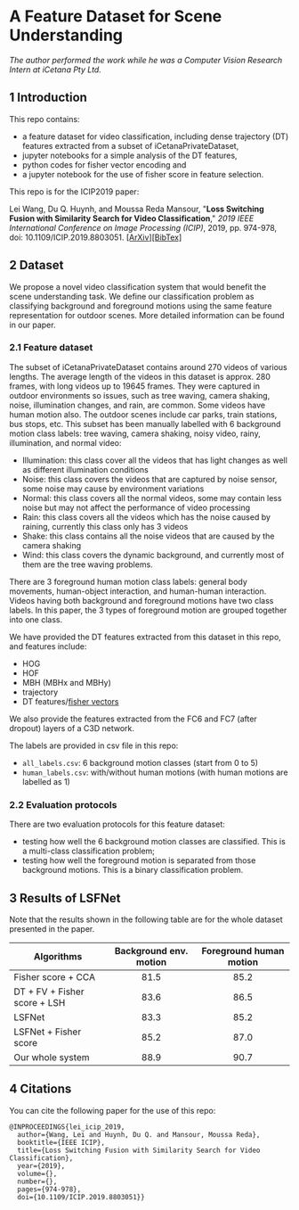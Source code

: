 # A Feature Dataset for Scene Understanding

*The author performed the work while he was a Computer Vision Research Intern at iCetana Pty Ltd.*

## 1 Introduction

This repo contains:

- a feature dataset for video classification, including dense trajectory (DT) features extracted from a subset of iCetanaPrivateDataset,
- jupyter notebooks for a simple analysis of the DT features,
- python codes for fisher vector encoding and 
- a jupyter notebook for the use of fisher score in feature selection.

This repo is for the ICIP2019 paper:

Lei Wang, Du Q. Huynh, and Moussa Reda Mansour, "**Loss Switching Fusion with Similarity Search for Video Classification**," *2019 IEEE International Conference on Image Processing (ICIP)*, 2019, pp. 974-978, doi: 10.1109/ICIP.2019.8803051. [[ArXiv]](https://arxiv.org/abs/1906.11465)[[BibTex]](#citation)

## 2 Dataset

We propose a novel video classification system that would benefit the scene understanding task. We define our classification problem as classifying
background and foreground motions using the same feature representation for outdoor scenes. More detailed information can be found in our paper.

### 2.1 Feature dataset

The subset of iCetanaPrivateDataset contains around 270 videos of various lengths. The average length of the videos in this dataset is approx. 280 frames, with long videos up to 19645 frames. They were captured in outdoor environments so issues, such as tree waving, camera shaking, noise, illumination changes, and rain, are common. Some videos have human motion also. The outdoor scenes include car parks, train stations, bus stops, etc. This subset has been manually labelled with 6 background motion class labels: tree waving, camera shaking, noisy video, rainy, illumination, and normal video:

- Illumination: this class cover all the videos that has light changes as well as different illumination conditions
- Noise: this class covers the videos that are captured by noise sensor, some noise may cause by environment variations
- Normal: this class covers all the normal videos, some may contain less noise but may not affect the performance of video processing
- Rain: this class covers all the videos which has the noise caused by raining, currently this class only has 3 videos
- Shake: this class contains all the noise videos that are caused by the camera shaking
- Wind: this class covers the dynamic background, and currently most of them are the tree waving problems.

There are 3 foreground human motion class labels: general body movements, human-object interaction, and human-human interaction. Videos having both background and foreground motions have two class labels. In this paper, the 3 types of foreground motion are grouped together into one class.

We have provided the DT features extracted from this dataset in this repo, and features include:

- HOG
- HOF
- MBH (MBHx and MBHy)
- trajectory
- DT features/[fisher vectors](https://drive.google.com/file/d/1NWikCxiBjX1s6Khp9X9ue20mtv17ApdT/view?usp=sharing)

We also provide the features extracted from the FC6 and FC7 (after dropout) layers of a C3D network.

The labels are provided in csv file in this repo:

- `all_labels.csv`: 6 background motion classes (start from 0 to 5)
- `human_labels.csv`: with/without human motions (with human motions are labelled as 1)


### 2.2 Evaluation protocols

There are two evaluation protocols for this feature dataset:

- testing how well the 6 background motion classes are classified. This is a multi-class classification problem;
- testing how well the foreground motion is separated from those background motions. This is a binary classification problem.

## 3 Results of LSFNet

Note that the results shown in the following table are for the whole dataset presented in the paper. 

| Algorithms  | Background env. motion | Foreground human motion | 
| ------------- | :---: | :---: |
|  Fisher score + CCA |  81.5 |  85.2 |
|  DT + FV + Fisher score + LSH |  83.6 | 86.5  |
|  LSFNet | 83.3  |  85.2 |
|  LSFNet + Fisher score |  85.2 |  87.0 |
|  Our whole system | 88.9  |  90.7 |


## 4 Citations
<a name="citation"></a>
You can cite the following paper for the use of this repo:

```
@INPROCEEDINGS{lei_icip_2019,
  author={Wang, Lei and Huynh, Du Q. and Mansour, Moussa Reda},
  booktitle={IEEE ICIP}, 
  title={Loss Switching Fusion with Similarity Search for Video Classification}, 
  year={2019},
  volume={},
  number={},
  pages={974-978},
  doi={10.1109/ICIP.2019.8803051}}

```
